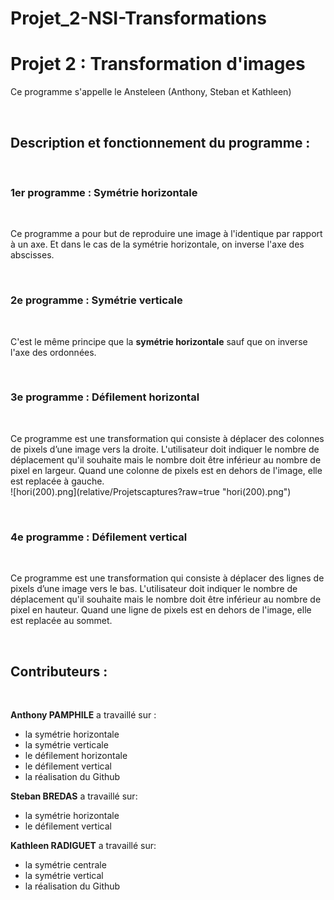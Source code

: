 # Projet_2-NSI-Transformations
<h1> Projet 2 : Transformation d'images </h1>


<p> Ce programme s'appelle le Ansteleen (Anthony, Steban et Kathleen) </br>
<p></br>

<p> <h2> Description et fonctionnement du programme : </h2></br>

<p> <h3> 1er programme : Symétrie horizontale </h3> </br>
<p> Ce programme a pour but de reproduire une image à l'identique par rapport à un axe. Et dans le cas de la symétrie horizontale, on inverse l'axe des abscisses. </br>

<p></br>

<p> <h3> 2e programme : Symétrie verticale </h3> </br>
<p> C'est le même principe que la <strong>symétrie horizontale</strong> sauf que on inverse l'axe des ordonnées. </br>
<p></br>

<p> <h3> 3e programme : Défilement horizontal </h3> </br>
<p> Ce programme est une transformation qui consiste à déplacer des colonnes de pixels d’une image vers la droite. L'utilisateur doit indiquer le nombre de déplacement qu'il souhaite mais le nombre doit être inférieur au nombre de pixel en largeur. Quand une colonne de pixels est en dehors de l'image, elle est replacée à gauche. </br>
![hori(200).png](relative/Projetscaptures?raw=true "hori(200).png") 
<p></br>

<p> <h3> 4e programme : Défilement vertical </h3> </br>
<p> Ce programme est une transformation qui consiste à déplacer des lignes de pixels d’une image vers le bas. L'utilisateur doit indiquer le nombre de déplacement qu'il souhaite mais le nombre doit être inférieur au nombre de pixel en hauteur. Quand une ligne de pixels est en dehors de l'image, elle est replacée au sommet. </br>
<p></br>

<p><h2> Contributeurs : </h2></br>

**Anthony PAMPHILE** a travaillé sur :
- la symétrie horizontale
- la symétrie verticale
- le défilement horizontale
- le défilement vertical
- la réalisation du Github


**Steban BREDAS** a travaillé sur:
- la symétrie horizontale
- le défilement vertical

**Kathleen RADIGUET** a travaillé sur:
- la symétrie centrale
- la symétrie vertical
- la réalisation du Github
